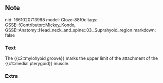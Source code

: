 ## Note
nid: 1661020713988
model: Cloze-88f0c
tags: GSSE::!Contributor::Mickey_Kondo, GSSE::Anatomy::Head_neck_and_spine::03._Suprahyoid_region
markdown: false

### Text
The {{c2::mylohyoid groove}} marks the upper limit of the attachment of the {{c1::medial pterygoid}} muscle.

### Extra

